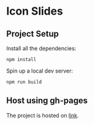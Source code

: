 # Icon Slides

## Project Setup

Install all the dependencies:

`npm install`

Spin up a local dev server:

`npm run build`

## Host using gh-pages

The project is hosted on [link](https://karunika.github.io/icon-slides/).
